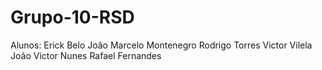 # Grupo-10-RSD

Alunos:
Erick Belo
João Marcelo Montenegro
Rodrigo Torres
Victor Vilela
João Victor Nunes
Rafael Fernandes
